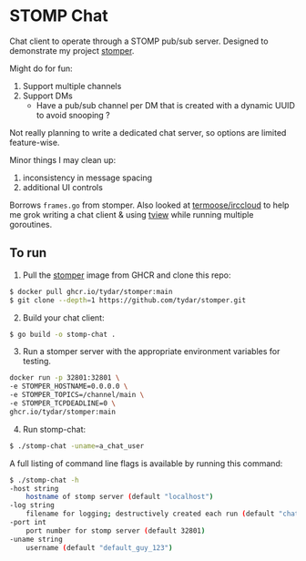 # STOMP Chat

Chat client to operate through a STOMP pub/sub server. Designed to demonstrate my project [stomper](https://github.com/tydar/stomper).

Might do for fun:

1) Support multiple channels
2) Support DMs
	* Have a pub/sub channel per DM that is created with a dynamic UUID to avoid snooping ?

Not really planning to write a dedicated chat server, so options are limited feature-wise.

Minor things I may clean up:

1) inconsistency in message spacing
2) additional UI controls

Borrows `frames.go` from stomper. Also looked at [termoose/irccloud](https://github.com/termoose/irccloud) to help me grok writing a chat client & using [tview](https://github.comrivo/tview) while running multiple goroutines.

## To run

1. Pull the [stomper](https://github.com/tydar/stomper) image from GHCR and clone this repo:

```bash
$ docker pull ghcr.io/tydar/stomper:main
$ git clone --depth=1 https://github.com/tydar/stomper.git
```

2. Build your chat client:

```bash
$ go build -o stomp-chat .
```

3. Run a stomper server with the appropriate environment variables for testing.

```bash
docker run -p 32801:32801 \
-e STOMPER_HOSTNAME=0.0.0.0 \
-e STOMPER_TOPICS=/channel/main \
-e STOMPER_TCPDEADLINE=0 \
ghcr.io/tydar/stomper:main
```

4. Run stomp-chat:

```bash
$ ./stomp-chat -uname=a_chat_user
```

A full listing of command line flags is available by running this command:

```bash
$ ./stomp-chat -h
-host string
	hostname of stomp server (default "localhost")
-log string
	filename for logging; destructively created each run (default "chat.log")
-port int
	port number for stomp server (default 32801)
-uname string
	username (default "default_guy_123")
```




